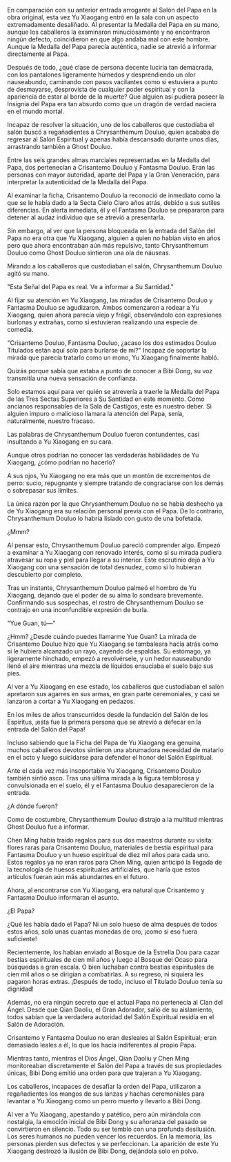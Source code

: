 
En comparación con su anterior entrada arrogante al Salón del Papa en la obra original, esta vez Yu Xiaogang entró en la sala con un aspecto extremadamente desaliñado. Al presentar la Medalla del Papa en su mano, aunque los caballeros la examinaron minuciosamente y no encontraron ningún defecto, coincidieron en que algo andaba mal con este hombre. Aunque la Medalla del Papa parecía auténtica, nadie se atrevió a informar directamente al Papa.

Después de todo, ¿qué clase de persona decente luciría tan demacrada, con los pantalones ligeramente húmedos y desprendiendo un olor nauseabundo, caminando con pasos vacilantes como si estuviera a punto de desmayarse, desprovista de cualquier poder espiritual y con la apariencia de estar al borde de la muerte? Que alguien así pudiera poseer la Insignia del Papa era tan absurdo como que un dragón de verdad naciera en el mundo mortal.

Incapaz de resolver la situación, uno de los caballeros que custodiaba el salón buscó a regañadientes a Chrysanthemum Douluo, quien acababa de regresar al Salón Espiritual y apenas había descansado durante unos días, arrastrando también a Ghost Douluo.

Entre las seis grandes almas marciales representadas en la Medalla del Papa, dos pertenecían a Crisantemo Douluo y Fantasma Douluo. Eran las personas con mayor autoridad, aparte del Papa y la Gran Veneración, para interpretar la autenticidad de la Medalla del Papa.

Al examinar la ficha, Crisantemo Douluo la reconoció de inmediato como la que se le había dado a la Secta Cielo Claro años atrás, debido a sus sutiles diferencias. En alerta inmediata, él y el Fantasma Douluo se prepararon para detener al audaz individuo que se atrevió a presentarla.

Sin embargo, al ver que la persona bloqueada en la entrada del Salón del Papa no era otra que Yu Xiaogang, alguien a quien no habían visto en años pero que ahora encontraban aún más repulsivo, tanto Chrysanthemum Douluo como Ghost Douluo sintieron una ola de náuseas.

Mirando a los caballeros que custodiaban el salón, Chrysanthemum Douluo agitó su mano.

"Esta Señal del Papa es real. Ve a informar a Su Santidad."

Al fijar su atención en Yu Xiaogang, las miradas de Crisantemo Douluo y Fantasma Douluo se agudizaron. Ambos comenzaron a rodear a Yu Xiaogang, quien ahora parecía viejo y frágil, observándolo con expresiones burlonas y extrañas, como si estuvieran realizando una especie de comedia.

"Crisantemo Douluo, Fantasma Douluo, ¿acaso los dos estimados Douluo Titulados están aquí solo para burlarse de mí?" Incapaz de soportar la mirada que parecía tratarlo como un mono, Yu Xiaogang finalmente habló.

Quizás porque sabía que estaba a punto de conocer a Bibi Dong, su voz transmitía una nueva sensación de confianza.

Solo estamos aquí para ver quién se atrevería a traerle la Medalla del Papa de las Tres Sectas Superiores a Su Santidad en este momento. Como ancianos responsables de la Sala de Castigos, este es nuestro deber. Si alguien impuro o malicioso llamara la atención del Papa, sería, naturalmente, nuestro fracaso.

Las palabras de Chrysanthemum Douluo fueron contundentes, casi insultando a Yu Xiaogang en su cara.

Aunque otros podrían no conocer las verdaderas habilidades de Yu Xiaogang, ¿cómo podrían no hacerlo?

A sus ojos, Yu Xiaogang no era más que un montón de excrementos de perro: sucio, repugnante y siempre tratando de congraciarse con los demás o sobrepasar sus límites.

La única razón por la que Chrysanthemum Douluo no se había deshecho ya de Yu Xiaogang era su relación personal previa con el Papa. De lo contrario, Chrysanthemum Douluo lo habría lisiado con gusto de una bofetada.

¿Mmm?

Al pensar esto, Chrysanthemum Douluo pareció comprender algo. Empezó a examinar a Yu Xiaogang con renovado interés, como si su mirada pudiera atravesar su ropa y piel para llegar a su interior. Este escrutinio dejó a Yu Xiaogang con una sensación de total desnudez, como si lo hubieran descubierto por completo.

Tras un instante, Chrysanthemum Douluo palmeó el hombro de Yu Xiaogang, dejando que el poder de su alma lo sondeara brevemente. Confirmando sus sospechas, el rostro de Chrysanthemum Douluo se contrajo en una inconfundible expresión de burla.

"Yue Guan, tú—"

¿Hmm? ¿Desde cuándo puedes llamarme Yue Guan? La mirada de Crisantemo Douluo hizo que Yu Xiaogang se tambaleara hacia atrás como si le hubiera alcanzado un rayo, cayendo de espaldas. Su estómago, ya ligeramente hinchado, empezó a revolvérsele, y un hedor nauseabundo llenó el aire mientras una mezcla de líquidos ensuciaba el suelo bajo sus pies.

Al ver a Yu Xiaogang en ese estado, los caballeros que custodiaban el salón apretaron sus agarres en sus armas, en gran parte ceremoniales, y casi se lanzaron a cortar a Yu Xiaogang en pedazos.

En los miles de años transcurridos desde la fundación del Salón de los Espíritus, ¡esta fue la primera persona que se atrevió a defecar en la entrada del Salón del Papa!

Incluso sabiendo que la Ficha del Papa de Yu Xiaogang era genuina, muchos caballeros devotos sintieron una abrumadora necesidad de matarlo en el acto y luego suicidarse para defender el honor del Salón Espiritual.

Ante el cada vez más insoportable Yu Xiaogang, Crisantemo Douluo también sintió asco. Tras una última mirada a la figura temblorosa y convulsionada en el suelo, él y el Fantasma Douluo desaparecieron de la entrada.

¿A dónde fueron?

Como de costumbre, Chrysanthemum Douluo distrajo a la multitud mientras Ghost Douluo fue a informar.

Chen Ming había traído regalos para sus dos maestros durante su visita: flores raras para Crisantemo Douluo, materiales de bestia espiritual para Fantasma Douluo y un hueso espiritual de diez mil años para cada uno. Estos regalos ya no eran raros para Chen Ming, quien anticipó la llegada de la tecnología de huesos espirituales artificiales, que haría que estos artículos fueran aún más abundantes en el futuro.

Ahora, al encontrarse con Yu Xiaogang, era natural que Crisantemo y Fantasma Douluo informaran el asunto.

¿El Papa?

¿Qué les había dado el Papa? Ni un solo hueso de alma después de todos estos años, solo unas cuantas monedas de oro, ¡como si eso fuera suficiente!

Recientemente, los habían enviado al Bosque de la Estrella Dou para cazar bestias espirituales de cien mil años y luego al Bosque del Ocaso para búsquedas a gran escala. O bien luchaban contra bestias espirituales de cien mil años o se dirigían a combatirlas. A su regreso, ni siquiera les pagaron horas extras. ¡Después de todo, incluso el Titulado Douluo tenía su dignidad!

Además, no era ningún secreto que el actual Papa no pertenecía al Clan del Ángel. Desde que Qian Daoliu, el Gran Adorador, salió de su aislamiento, todos sabían que la verdadera autoridad del Salón Espiritual residía en el Salón de Adoración.

Crisantemo y Fantasma Douluo no eran desleales al Salón Espiritual; eran demasiado leales a él, lo que los hacía indiferentes al propio Papa.

Mientras tanto, mientras el Dios Ángel, Qian Daoliu y Chen Ming monitoreaban discretamente el Salón del Papa a través de sus propiedades únicas, Bibi Dong emitió una orden para que trajeran a Yu Xiaogang.

Los caballeros, incapaces de desafiar la orden del Papa, utilizaron a regañadientes los mangos de sus lanzas y hachas ceremoniales para levantar a Yu Xiaogang como un perro muerto y llevarlo a Bibi Dong.

Al ver a Yu Xiaogang, apestando y patético, pero aún mirándola con nostalgia, la emoción inicial de Bibi Dong y su añoranza del pasado se convirtieron en silencio. Todo su ser tembló con una profunda desilusión. Los seres humanos no pueden vencer los recuerdos. En la memoria, las personas pierden sus defectos y se perfeccionan. La aparición de este Yu Xiaogang destrozó la ilusión de Bibi Dong, dejándola solo en polvo.